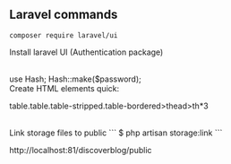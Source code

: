 ## Laravel commands
```
composer require laravel/ui
```
Install laravel UI (Authentication package)

<br/>
use Hash;
Hash::make($password);

<br/>
Create HTML elements quick:

table.table.table-stripped.table-bordered>thead>th*3


<br/>
Link storage files to public
```
$ php artisan storage:link
```

http://localhost:81/discoverblog/public